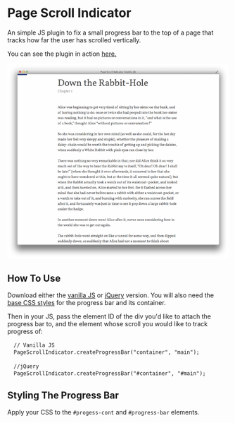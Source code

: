 # Page Scroll Indicator

An simple JS plugin to fix a small progress bar to the top of a page that
tracks how far the user has scrolled vertically.

You can see the plugin in action [here.](http://alssndro.github.io/page-scroll-indicator/jquery-example.html)

![](preview.png)

## How To Use

Download either the [vanilla JS](js/vanilla/page_scroll_indicator.js) or [jQuery](js/jquery/page_scroll_indicator.js) version. You will also need the [base CSS styles](css/progress_bar.css) for the progress bar and its container.

Then in your JS, pass the element ID of the div you'd like to attach the progress bar to, and the element whose scroll you would like to track progress of:

```
  // Vanilla JS
  PageScrollIndicator.createProgressBar("container", "main");
  
  //jQuery
  PageScrollIndicator.createProgressBar("#container", "#main");
```

## Styling The Progress Bar

Apply your CSS to the `#progess-cont` and `#progress-bar` elements.
